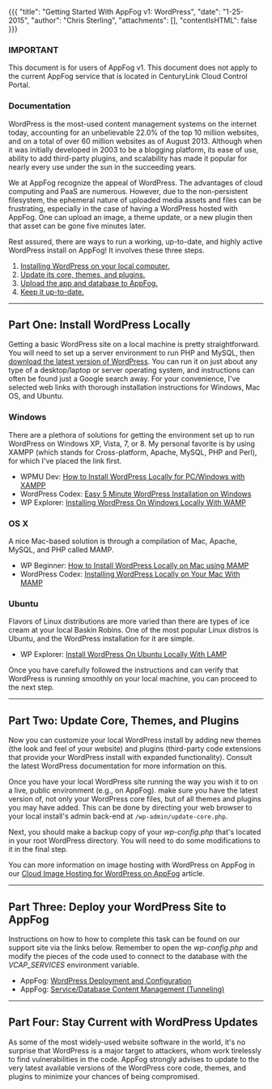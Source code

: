 {{{
  "title": "Getting Started With AppFog v1: WordPress",
  "date": "1-25-2015",
  "author": "Chris Sterling",
  "attachments": [],
  "contentIsHTML": false
}}}

### IMPORTANT

This document is for users of AppFog v1. This document does not apply to the current AppFog service that is located in CenturyLink Cloud Control Portal.

### Documentation

<p>WordPress is the most-used content management systems on the internet today, accounting for an unbelievable 22.0% of the top 10 million websites, and on a total of over 60 million websites as of August 2013. Although when it was initially developed in 2003 to be a blogging platform, its ease of use, ability to add third-party plugins, and scalability has made it popular for nearly every use under the sun in the succeeding years.</p>
<p>We at AppFog recognize the appeal of WordPress. The advantages of cloud computing and PaaS are numerous. However, due to the non-persistent filesystem, the ephemeral nature of uploaded media assets and files can be frustrating, especially in the case of having a WordPress hosted with AppFog. One can upload an image, a theme update, or a new plugin then that asset can be gone five minutes later.</p>
<p>Rest assured, there are ways to run a working, up-to-date, and highly active WordPress install on AppFog! It involves these three steps.</p>
<ol>
<li><a href="#install">Installing WordPress on your local computer.</a></li>
<li><a href="#update_local">Update its core, themes, and plugins.</a></li>
<li><a href="#upload">Upload the app and database to AppFog.</a></li>
<li><a href="#keep_updated">Keep it up-to-date.</a></li>
</ol>
<hr />
<h2 id="install">Part One: Install WordPress Locally</h2>
<p>Getting a basic WordPress site on a local machine is pretty straightforward. You will need to set up a server environment to run PHP and MySQL, then <a href="http://www.wordpress.org/download/">download the latest version of WordPress</a>. You can run it on just about any type of a desktop/laptop or server operating system, and instructions can often be found just a Google search away. For your convenience, I've selected web links with thorough installation instructions for Windows, Mac OS, and Ubuntu.</p>
<h3>Windows</h3>
<p>There are a plethora of solutions for getting the environment set up to run WordPress on Windows XP, Vista, 7, or 8. My personal favorite is by using XAMPP (which stands for Cross-platform, Apache, MySQL, PHP and Perl), for which I've placed the link first.</p>
<ul>
<li>WPMU Dev: <a href="http://premium.wpmudev.org/blog/how-to-install-WordPress-locally-for-pcwindows-with-xampp/">How to Install WordPress Locally for PC/Windows with XAMPP</a></li>
<li>WordPress Codex: <a href="http://codex.wordpress.org/Installing_WordPress#Easy_5_Minute_WordPress_Installation_on_Windows">Easy 5 Minute WordPress Installation on Windows</a></li>
<li>WP Explorer: <a href="http://www.wpexplorer.com/install-WordPress-in-windows-wamp/">Installing WordPress On Windows Locally With WAMP</a></li>
</ul>
<h3>OS X</h3>
<p>A nice Mac-based solution is through a compilation of Mac, Apache, MySQL, and PHP called MAMP.</p>
<ul>
<li>WP Beginner: <a href="http://www.wpbeginner.com/wp-tutorials/how-to-install-WordPress-locally-on-mac-using-mamp/">How to Install WordPress Locally on Mac using MAMP</a></li>
<li>WordPress Codex: <a href="http://codex.wordpress.org/Installing_WordPress_Locally_on_Your_Mac_With_MAMP">Installing WordPress Locally on Your Mac With MAMP</a></li>
</ul>
<h3>Ubuntu</h3>
<p>Flavors of Linux distributions are more varied than there are types of ice cream at your local Baskin Robins. One of the most popular Linux distros is Ubuntu, and the WordPress installation for it are simple.</p>
<ul>
<li>WP Explorer: <a href="http://www.wpexplorer.com/locally-install-WordPress-on-ubuntu/">Install WordPress On Ubuntu Locally With LAMP</a></li>
</ul>
<p>Once you have carefully followed the instructions and can verify that WordPress is running smoothly on your local machine, you can proceed to the next step.</p>
<hr />
<h2 id="update_local">Part Two: Update Core, Themes, and Plugins</h2>
<p>Now you can customize your local WordPress install by adding new themes (the look and feel of your website) and plugins (third-party code extensions that provide your WordPress install with expanded functionality). Consult the latest WordPress documentation for more information on this.</p>
<p>Once you have your local WordPress site running the way you wish it to on a live, public environment (e.g., on AppFog). make sure you have the latest version of, not only your WordPress core files, but of all themes and plugins you may have added. This can be done by directing your web browser to your local install's admin back-end at <code>/wp-admin/update-core.php</code>.</p>
<p>Next, you should make a backup copy of your <em>wp-config.php</em> that's located in your root WordPress directory. You will need to do some modifications to it in the final step.</p>
<p>You can more information on image hosting with WordPress on AppFog in our <a href="cloud-image-hosting-for-wordpress-on-appfog.md">Cloud Image Hosting for WordPress on AppFog</a> article.</p>
<hr />
<h2 id="upload">Part Three: Deploy your WordPress Site to AppFog</h2>
<p>Instructions on how to how to complete this task can be found on our support site via the links below. Remember to open the <em>wp-config.php</em> and modify the pieces of the code used to connect to the database with the <em>VCAP_SERVICES</em> environment variable.</p>
<ul>
<li>AppFog: <a href="wordpress-deployment-and-configuration.md">WordPress Deployment and Configuration</a></li>
<li>AppFog: <a href="service-database-content-management-tunneling.md">Service/Database Content Management (Tunneling)</a></li>
</ul>
<hr />
<h2 id="keep_updated">Part Four: Stay Current with WordPress Updates</h2>
<p>As some of the most widely-used website software in the world, it's no surprise that WordPress is a major target to attackers, whom work tirelessly to find vulnerabilities in the code. AppFog strongly advises to update to the very latest available versions of the WordPress core code, themes, and plugins to minimize your chances of being compromised.</p>
